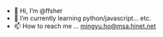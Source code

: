 - 👋 Hi, I’m @ffsher
- 🌱 I’m currently learning python/javascript... etc.
- 📫 How to reach me ... mingyu.ho@msa.hinet.net

<!---
ffsher/ffsher is a ✨ special ✨ repository because its `README.md` (this file) appears on your GitHub profile.
You can click the Preview link to take a look at your changes.
--->
